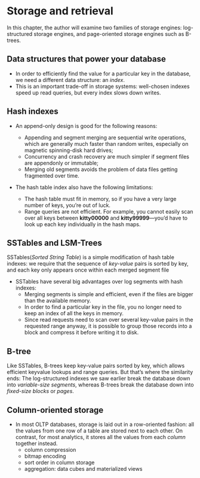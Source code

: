 # Storage and retrieval

In this chapter, the author will examine two families of storage engines: log-structured storage engines, and page-oriented 
storage engines such as B-trees.

## Data structures that power your database

-  In order to efficiently find the value for a particular key in the database, we need a different data structure: an *index*.
-  This is an important trade-off in storage systems: well-chosen indexes speed up read queries, but every index slows down writes.

## Hash indexes

-  An append-only design is good for the following reasons:
   -  Appending and segment merging are sequential write operations, which are generally much faster than random writes, especially on magnetic spinning-disk hard drives;
   -  Concurrency and crash recovery are much simpler if segment files are appendonly or immutable;
   -  Merging old segments avoids the problem of data files getting fragmented over time.
   
-  The hash table index also have the following limitations:
   -  The hash table must fit in memory, so if you have a very large number of keys, you’re out of luck.
   -  Range queries are not efficient. For example, you cannot easily scan over all keys between **kitty00000** and **kitty99999**—you’d have to look up each key individually in the hash maps.
   
## SSTables and LSM-Trees

SSTables(*Sorted String Table*) is a simple modification of hash table indexes: we require that the sequence of *key-value* pairs is sorted by key, and each key only appears once within each merged segment file

-  SSTables have several big advantages over log segments with hash indexes:
   -  Merging segments is simple and efficient, even if the files are bigger than the available memory.
   -  In order to find a particular key in the file, you no longer need to keep an index of all the keys in memory.
   -  Since read requests need to scan over several key-value pairs in the requested range anyway, it is possible to group those records into a block and compress it before writing it to disk.
   
## B-tree

Like SSTables, B-trees keep key-value pairs sorted by key, which allows efficient keyvalue lookups and range queries. But that’s where the similarity ends: The log-structured indexes we saw earlier break the database down into *variable-size
segments*, whereas B-trees break the database down into *fixed-size blocks* or *pages*.

## Column-oriented storage

-  In most OLTP databases, storage is laid out in a row-oriented fashion: all the values from one row of a table are stored next to each other. On contrast, for most analytics, it stores all the values from each *column* together instead.
   -  column compression
   -  bitmap encoding
   -  sort order in column storage
   -  aggregation: data cubes and materialized views
